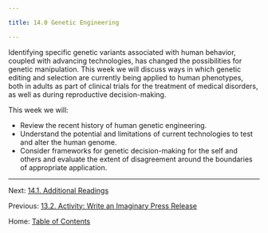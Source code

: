 ```yaml
---

title: 14.0 Genetic Engineering

---
```


Identifying specific genetic variants associated with human behavior, coupled with advancing technologies, has changed the possibilities for genetic manipulation. This week we will discuss ways in which genetic editing and selection are currently being applied to human phenotypes, both in adults as part of clinical trials for the treatment of medical disorders, as well as during reproductive decision-making.

This week we will:

- Review the recent history of human genetic engineering.
- Understand the potential and limitations of current technologies to test and alter the human genome.
- Consider frameworks for genetic decision-making for the self and others and evaluate the extent of disagreement around the boundaries of appropriate application.

--------

Next: [14.1. Additional Readings](14.1_readings.md)

Previous: [13.2. Activity: Write an Imaginary Press Release](../ch13/13.2_activity_write_an_imaginary_press_release.md)

Home: [Table of Contents](../README.md)
